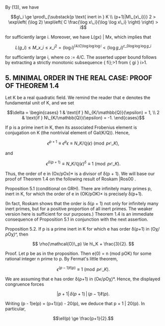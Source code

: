 By (13), we have

$$g\_i \ge \prod\_{\substack{p \text{ inert in } K \\ (p+1)|M\_{x\_i}}} 2 > \exp\left( (\log 2) \exp\left( C \frac{\log x\_i}{\log \log x\_i} \right) \right) > i$$

for sufficiently large i. Moreover, we have L(gx) | Mx, which implies that

$$L(g\_i) \le M\_{x\_i} \le x\_i^2 = (\log i)^{(4/C)\log\log\log i} < (\log g\_i)^{c\_0 \log\log\log g\_i}$$

for sufficiently large i, where co := 4/C. The asserted upper bound follows by extracting a strictly monotonic subsequence { fi};>1 from { gi } i>1.

## 5. MINIMAL ORDER IN THE REAL CASE: PROOF OF THEOREM 1.4

Let K be a real quadratic field. We remind the reader that e denotes the fundamental unit of K, and we set

$$\delta = \begin{cases} 1 & \text{if } N\_{K/\mathbb{Q}}(\epsilon) = 1, \\ 2 & \text{if } N\_{K/\mathbb{Q}}(\epsilon) = -1. \end{cases}$$

If p is a prime inert in K, then its associated Frobenius element is conjugation on K (the nontrivial element of Gal(K/Q)). Hence,

$$
\epsilon^{p+1} \equiv \epsilon^p \epsilon \equiv N\_{K/\mathbb{Q}}(\epsilon) \pmod{p\mathcal{O}\_K},
$$

and

$$
\epsilon^{\delta(p+1)} \equiv N\_{K/\mathbb{Q}}(\epsilon)^{\delta} \equiv 1 \pmod{p\mathcal{O}\_K}.
$$

Thus, the order of e in (Ox/pOx)\* is a divisor of δ(p + 1). We will base our proof of Theorem 1.4 on the following result of Roskam |Ros00 .

Proposition 5.1 (conditional on GRH). There are infinitely many primes p, inert in K, for which the order of e in (OK/pOK)× is precisely δ(p+1).

(In fact, Roskam shows that the order is δ(ρ + 1) not only for infinitely many inert primes, but for a positive proportion of all inert primes. The weaker version here is sufficient for our purposes.) Theorem 1.4 is an immediate consequence of Proposition 5.1 in conjunction with the next assertion.

Proposition 5.2. If p is a prime inert in K for which e has order δ(ρ+1) in (Οχ/ρΟχ)^, then

$$
\rho(\mathcal{O}\_p) \le h\_K + \frac{3}{2}.
$$

Proof. Let p be as in the proposition. Then e(0) = n (mod pOK) for some rational integer n prime to p. By Fermat's little theorem,

$$
\epsilon^{(p-1)\ell(p)} \equiv 1 \pmod{p\mathcal{O}\_K} .
$$

We are assuming that e has order δ(ρ+1) in (Οκ/ρΟχ)\*. Hence, the displayed congruence forces

$$|p+1|\,\delta(p+1)\,\vert\,(p-1)\ell(p).$$

Writing (p - 1)e(p) = (p+1)(p) - 20(p), we deduce that p + 1 | 20(p). In particular,

$$\ell(p) \ge \frac{p+1}{2}.$$
